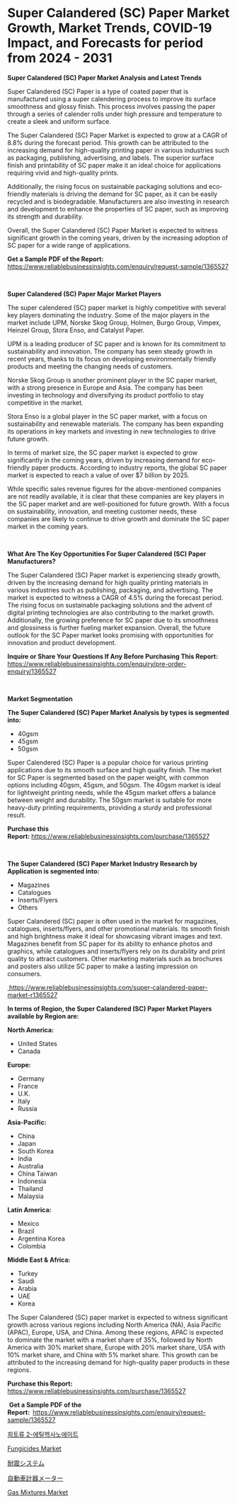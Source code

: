 <p><h1>Super Calandered (SC) Paper Market Growth, Market Trends, COVID-19 Impact, and Forecasts for period from 2024 - 2031</h1></p><p><strong>Super Calandered (SC) Paper Market Analysis and Latest Trends</strong></p>
<p><p>Super Calandered (SC) Paper is a type of coated paper that is manufactured using a super calendering process to improve its surface smoothness and glossy finish. This process involves passing the paper through a series of calender rolls under high pressure and temperature to create a sleek and uniform surface.</p><p>The Super Calandered (SC) Paper Market is expected to grow at a CAGR of 8.8% during the forecast period. This growth can be attributed to the increasing demand for high-quality printing paper in various industries such as packaging, publishing, advertising, and labels. The superior surface finish and printability of SC paper make it an ideal choice for applications requiring vivid and high-quality prints.</p><p>Additionally, the rising focus on sustainable packaging solutions and eco-friendly materials is driving the demand for SC paper, as it can be easily recycled and is biodegradable. Manufacturers are also investing in research and development to enhance the properties of SC paper, such as improving its strength and durability.</p><p>Overall, the Super Calandered (SC) Paper Market is expected to witness significant growth in the coming years, driven by the increasing adoption of SC paper for a wide range of applications.</p></p>
<p><strong>Get a Sample PDF of the Report:&nbsp;</strong> <a href="https://www.reliablebusinessinsights.com/enquiry/request-sample/1365527">https://www.reliablebusinessinsights.com/enquiry/request-sample/1365527</a></p>
<p>&nbsp;</p>
<p><strong>Super Calandered (SC) Paper Major Market Players</strong></p>
<p><p>The super calendered (SC) paper market is highly competitive with several key players dominating the industry. Some of the major players in the market include UPM, Norske Skog Group, Holmen, Burgo Group, Vimpex, Heinzel Group, Stora Enso, and Catalyst Paper.</p><p>UPM is a leading producer of SC paper and is known for its commitment to sustainability and innovation. The company has seen steady growth in recent years, thanks to its focus on developing environmentally friendly products and meeting the changing needs of customers.</p><p>Norske Skog Group is another prominent player in the SC paper market, with a strong presence in Europe and Asia. The company has been investing in technology and diversifying its product portfolio to stay competitive in the market.</p><p>Stora Enso is a global player in the SC paper market, with a focus on sustainability and renewable materials. The company has been expanding its operations in key markets and investing in new technologies to drive future growth.</p><p>In terms of market size, the SC paper market is expected to grow significantly in the coming years, driven by increasing demand for eco-friendly paper products. According to industry reports, the global SC paper market is expected to reach a value of over $7 billion by 2025.</p><p>While specific sales revenue figures for the above-mentioned companies are not readily available, it is clear that these companies are key players in the SC paper market and are well-positioned for future growth. With a focus on sustainability, innovation, and meeting customer needs, these companies are likely to continue to drive growth and dominate the SC paper market in the coming years.</p></p>
<p>&nbsp;</p>
<p><strong>What Are The Key Opportunities For Super Calandered (SC) Paper Manufacturers?</strong></p>
<p><p>The Super Calandered (SC) Paper market is experiencing steady growth, driven by the increasing demand for high quality printing materials in various industries such as publishing, packaging, and advertising. The market is expected to witness a CAGR of 4.5% during the forecast period. The rising focus on sustainable packaging solutions and the advent of digital printing technologies are also contributing to the market growth. Additionally, the growing preference for SC paper due to its smoothness and glossiness is further fueling market expansion. Overall, the future outlook for the SC Paper market looks promising with opportunities for innovation and product development.</p></p>
<p><strong>Inquire or Share Your Questions If Any Before Purchasing This Report:</strong> <a href="https://www.reliablebusinessinsights.com/enquiry/pre-order-enquiry/1365527">https://www.reliablebusinessinsights.com/enquiry/pre-order-enquiry/1365527</a></p>
<p>&nbsp;</p>
<p><strong>Market Segmentation</strong></p>
<p><strong>The Super Calandered (SC) Paper Market Analysis by types is segmented into:</strong></p>
<p><ul><li>40gsm</li><li>45gsm</li><li>50gsm</li></ul></p>
<p><p>Super Calendered (SC) Paper is a popular choice for various printing applications due to its smooth surface and high quality finish. The market for SC Paper is segmented based on the paper weight, with common options including 40gsm, 45gsm, and 50gsm. The 40gsm market is ideal for lightweight printing needs, while the 45gsm market offers a balance between weight and durability. The 50gsm market is suitable for more heavy-duty printing requirements, providing a sturdy and professional result.</p></p>
<p><strong>Purchase this Report:&nbsp;</strong><a href="https://www.reliablebusinessinsights.com/purchase/1365527">https://www.reliablebusinessinsights.com/purchase/1365527</a></p>
<p>&nbsp;</p>
<p><strong>The Super Calandered (SC) Paper Market Industry Research by Application is segmented into:</strong></p>
<p><ul><li>Magazines</li><li>Catalogues</li><li>Inserts/Flyers</li><li>Others</li></ul></p>
<p><p>Super Calandered (SC) paper is often used in the market for magazines, catalogues, inserts/flyers, and other promotional materials. Its smooth finish and high brightness make it ideal for showcasing vibrant images and text. Magazines benefit from SC paper for its ability to enhance photos and graphics, while catalogues and inserts/flyers rely on its durability and print quality to attract customers. Other marketing materials such as brochures and posters also utilize SC paper to make a lasting impression on consumers.</p></p>
<p><a href="https://www.reliablebusinessinsights.com/super-calandered-paper-market-r1365527">&nbsp;https://www.reliablebusinessinsights.com/super-calandered-paper-market-r1365527</a></p>
<p><strong>In terms of Region, the Super Calandered (SC) Paper Market Players available by Region are:</strong></p>
<p>
    <p> <strong> North America: </strong>
        <ul>
            <li>United States</li>
            <li>Canada</li>
        </ul>
        </p> 
    <p> <strong> Europe: </strong>
        <ul>
            <li>Germany</li>
            <li>France</li>
            <li>U.K.</li>
            <li>Italy</li>
            <li>Russia</li>
        </ul>
        </p> 
    <p> <strong> Asia-Pacific: </strong>
        <ul>
            <li>China</li>
            <li>Japan</li>
            <li>South Korea</li>
            <li>India</li>
            <li>Australia</li>
            <li>China Taiwan</li>
            <li>Indonesia</li>
            <li>Thailand</li>
            <li>Malaysia</li>
        </ul>
        </p> 
    <p> <strong> Latin America: </strong>
        <ul>
            <li>Mexico</li>
            <li>Brazil</li>
            <li>Argentina Korea</li>
            <li>Colombia</li>
        </ul>
        </p> 
    <p> <strong> Middle East & Africa: </strong>
        <ul>
            <li>Turkey</li>
            <li>Saudi</li>
            <li>Arabia</li>
            <li>UAE</li>
            <li>Korea</li>
        </ul>
    </p>
    </p>
<p><p>The Super Calandered (SC) paper market is expected to witness significant growth across various regions including North America (NA), Asia Pacific (APAC), Europe, USA, and China. Among these regions, APAC is expected to dominate the market with a market share of 35%, followed by North America with 30% market share, Europe with 20% market share, USA with 10% market share, and China with 5% market share. This growth can be attributed to the increasing demand for high-quality paper products in these regions.</p></p>
<p><strong>Purchase this Report: </strong><a href="https://www.reliablebusinessinsights.com/purchase/1365527">https://www.reliablebusinessinsights.com/purchase/1365527</a></p>
<p>&nbsp;<strong>Get a Sample PDF of the Report:&nbsp;&nbsp;</strong><a href="https://www.reliablebusinessinsights.com/enquiry/request-sample/1365527">https://www.reliablebusinessinsights.com/enquiry/request-sample/1365527</a></p>
<p><strong></strong></p>
<p><p><a href="https://medium.com/@stuartstehr2022/%EA%B8%80%EB%A1%9C%EB%B2%8C-%ED%9D%AC%EA%B7%80%ED%86%A0%EC%96%91-2-%EC%97%90%ED%8B%B8%ED%97%A5%EC%82%AC%EB%85%B8%EC%97%90%EC%9D%B4%ED%8A%B8-%EC%8B%9C%EC%9E%A5-%EA%B7%9C%EB%AA%A8%EB%8A%94-%EC%97%B0%ED%8F%89%EA%B7%A0-%EC%84%B1%EC%9E%A5%EB%A5%A0%EC%9D%B4-%EC%97%90-%EC%9D%B4%EB%A5%B4%EA%B8%B0%EB%A5%BC-%EA%B8%B0%EB%8C%80%ED%95%98%EA%B3%A0-%EC%9E%88%EC%9C%BC%EB%A9%B0-%EC%9D%B4-%EB%B3%B4%EA%B3%A0%EC%84%9C%EB%8A%94-2024%EB%85%84%EB%B6%80%ED%84%B0-2031%EB%85%84%EA%B9%8C%EC%A7%80%EC%9D%98-%EC%8B%9C%EC%9E%A5-%EC%84%B1%EC%9E%A5-%EC%B6%94%EC%84%B8-%EA%B8%B0%ED%9A%8C-%EB%B0%8F-%EC%98%88%EC%B8%A1%EC%9D%84-887f20c640af">희토류 2-에틸헥사노에이트</a></p><p><a href="https://github.com/suitykhatun12/Market-Research-Report-List-1/blob/main/fungicides-market.md">Fungicides Market</a></p><p><a href="https://github.com/AdellaPrice2023/Market-Research-Report-List-1/blob/main/7966350136008.md">耐震システム</a></p><p><a href="https://medium.com/@jacksonlisa831/%E8%87%AA%E5%8B%95%E8%BB%8A%E7%94%A8%E8%A8%88%E5%99%A8%E3%83%A1%E3%83%BC%E3%82%BF%E3%83%BC%E5%B8%82%E5%A0%B4%E3%81%AE%E8%A3%BD%E5%93%81%E3%82%BF%E3%82%A4%E3%83%97-%E3%82%A2%E3%83%8A%E3%83%AD%E3%82%B0%E8%A8%88%E5%99%A8%E3%83%A1%E3%83%BC%E3%82%BF%E3%83%BC-%E3%83%87%E3%82%B8%E3%82%BF%E3%83%AB%E8%A8%88%E5%99%A8%E3%83%A1%E3%83%BC%E3%82%BF%E3%83%BC-%E3%81%9D%E3%81%AE%E4%BB%96-%E3%82%A8%E3%83%B3%E3%83%89%E3%83%A6%E3%83%BC%E3%82%B9-%E4%B9%97%E7%94%A8%E8%BB%8A-%E5%95%86%E7%94%A8%E8%BB%8A%E4%B8%A1-%E3%81%8A%E3%82%88%E3%81%B3%E5%9C%B0%E5%9F%9F2024%E5%B9%B4%E3%81%8B%E3%82%892031%E5%B9%B4%E3%81%BE%E3%81%A7%E3%81%AE%E5%B8%82%E5%A0%B4%E3%83%AC%E3%83%9D%E3%83%BC%E3%83%88-a5db3ea14e21">自動車計器メーター</a></p><p><a href="https://github.com/CliffMedina6/Market-Research-Report-List-5/blob/main/gas-mixtures-market.md">Gas Mixtures Market</a></p></p>